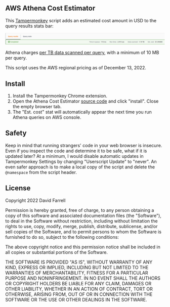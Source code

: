 AWS Athena Cost Estimator
-------------------------
This [Tampermonkey](https://www.tampermonkey.net/) script adds an estimated cost amount in USD to the query results stats bar:

![](stats-bar.png)

Athena charges [per TB data scanned per query](https://aws.amazon.com/athena/pricing/), with a minimum of 10 MB per query.

This script uses the AWS regional pricing as of December 13, 2022.

Install
-------
1. Install the Tampermonkey Chrome extension.
2. Open the Athena Cost Estimator [source code](https://github.com/dnmfarrell/tampermonkey-athena-cost-estimator/raw/master/athenaCostEstimator.user.js) and click "install". Close the empty browser tab.
3. The "Est. cost" stat will automatically appear the next time you run Athena queries on AWS console.

Safety
------
Keep in mind that running strangers' code in your web browser is insecure. Even if you inspect the code and determine it to be safe, what if it is updated later? At a minimum, I would disable automatic updates in Tampermonkey Settings by changing "Userscript Update" to "never". An even safer approach is to make a local copy of the script and delete the `@namespace` from the script header.

License
-------
Copyright 2022 David Farrell

Permission is hereby granted, free of charge, to any person obtaining a copy of this software and associated documentation files (the "Software"), to deal in the Software without restriction, including without limitation the rights to use, copy, modify, merge, publish, distribute, sublicense, and/or sell copies of the Software, and to permit persons to whom the Software is furnished to do so, subject to the following conditions:

The above copyright notice and this permission notice shall be included in all copies or substantial portions of the Software.

THE SOFTWARE IS PROVIDED "AS IS", WITHOUT WARRANTY OF ANY KIND, EXPRESS OR IMPLIED, INCLUDING BUT NOT LIMITED TO THE WARRANTIES OF MERCHANTABILITY, FITNESS FOR A PARTICULAR PURPOSE AND NONINFRINGEMENT. IN NO EVENT SHALL THE AUTHORS OR COPYRIGHT HOLDERS BE LIABLE FOR ANY CLAIM, DAMAGES OR OTHER LIABILITY, WHETHER IN AN ACTION OF CONTRACT, TORT OR OTHERWISE, ARISING FROM, OUT OF OR IN CONNECTION WITH THE SOFTWARE OR THE USE OR OTHER DEALINGS IN THE SOFTWARE.
